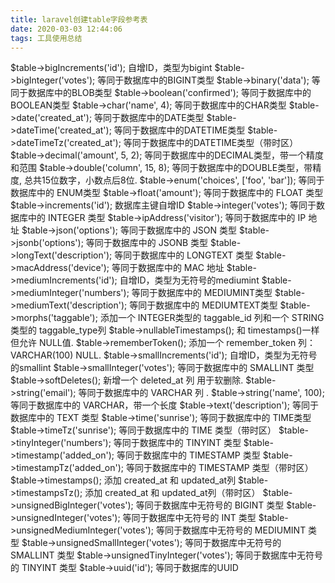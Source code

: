```yaml
---
title: laravel创建table字段参考表
date: 2020-03-03 12:44:06
tags: 工具使用总结
---
```



$table->bigIncrements('id');   自增ID，类型为bigint
$table->bigInteger('votes');   等同于数据库中的BIGINT类型
$table->binary('data');    等同于数据库中的BLOB类型
$table->boolean('confirmed');  等同于数据库中的BOOLEAN类型
$table->char('name', 4);   等同于数据库中的CHAR类型
$table->date('created_at');    等同于数据库中的DATE类型
$table->dateTime('created_at');    等同于数据库中的DATETIME类型
$table->dateTimeTz('created_at');  等同于数据库中的DATETIME类型（带时区）
$table->decimal('amount', 5, 2);   等同于数据库中的DECIMAL类型，带一个精度和范围
$table->double('column', 15, 8);   等同于数据库中的DOUBLE类型，带精度, 总共15位数字，小数点后8位.
$table->enum('choices', ['foo', 'bar']);   等同于数据库中的 ENUM类型
$table->float('amount');   等同于数据库中的 FLOAT 类型
$table->increments('id');  数据库主键自增ID
$table->integer('votes');  等同于数据库中的 INTEGER 类型
$table->ipAddress('visitor');  等同于数据库中的 IP 地址
$table->json('options');   等同于数据库中的 JSON 类型
$table->jsonb('options');  等同于数据库中的 JSONB 类型
$table->longText('description');   等同于数据库中的 LONGTEXT 类型
$table->macAddress('device');  等同于数据库中的 MAC 地址
$table->mediumIncrements('id');    自增ID，类型为无符号的mediumint
$table->mediumInteger('numbers');  等同于数据库中的 MEDIUMINT类型
$table->mediumText('description'); 等同于数据库中的 MEDIUMTEXT类型
$table->morphs('taggable');    添加一个 INTEGER类型的 taggable_id 列和一个 STRING类型的 taggable_type列
$table->nullableTimestamps();  和 timestamps()一样但允许 NULL值.
$table->rememberToken();   添加一个 remember_token 列： VARCHAR(100) NULL.
$table->smallIncrements('id'); 自增ID，类型为无符号的smallint
$table->smallInteger('votes'); 等同于数据库中的 SMALLINT 类型
$table->softDeletes(); 新增一个 deleted_at 列 用于软删除.
$table->string('email');   等同于数据库中的 VARCHAR 列  .
$table->string('name', 100);   等同于数据库中的 VARCHAR，带一个长度
$table->text('description');   等同于数据库中的 TEXT 类型
$table->time('sunrise');   等同于数据库中的 TIME类型
$table->timeTz('sunrise'); 等同于数据库中的 TIME 类型（带时区）
$table->tinyInteger('numbers');    等同于数据库中的 TINYINT 类型
$table->timestamp('added_on'); 等同于数据库中的 TIMESTAMP 类型
$table->timestampTz('added_on');   等同于数据库中的 TIMESTAMP 类型（带时区）
$table->timestamps();  添加 created_at 和 updated_at列
$table->timestampsTz();    添加 created_at 和 updated_at列（带时区）
$table->unsignedBigInteger('votes');   等同于数据库中无符号的 BIGINT 类型
$table->unsignedInteger('votes');  等同于数据库中无符号的 INT 类型
$table->unsignedMediumInteger('votes');    等同于数据库中无符号的 MEDIUMINT 类型
$table->unsignedSmallInteger('votes'); 等同于数据库中无符号的 SMALLINT 类型
$table->unsignedTinyInteger('votes');  等同于数据库中无符号的 TINYINT 类型
$table->uuid('id');     等同于数据库的UUID
